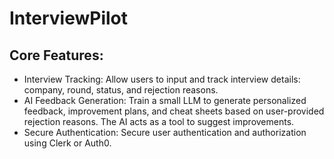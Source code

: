 #  InterviewPilot
 
 ## Core Features:
 
 - Interview Tracking: Allow users to input and track interview details: company, round, status, and rejection reasons.
 - AI Feedback Generation: Train a small LLM to generate personalized feedback, improvement plans, and cheat sheets based on user-provided rejection reasons. The AI acts as a tool to suggest improvements.
 - Secure Authentication: Secure user authentication and authorization using Clerk or Auth0.
